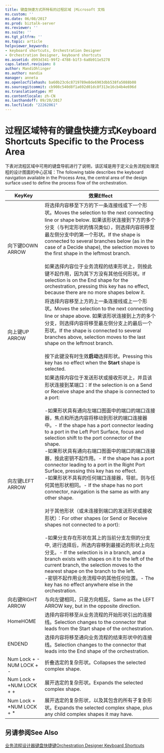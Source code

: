 ```yaml
---
title: 键盘快捷方式所特有的过程区域 |Microsoft 文档
ms.custom: ''
ms.date: 06/08/2017
ms.prod: biztalk-server
ms.reviewer: ''
ms.suite: ''
ms.tgt_pltfrm: ''
ms.topic: article
helpviewer_keywords:
- keyboard shortcuts, Orchestration Designer
- Orchestration Designer, keyboard shortcuts
ms.assetid: d993d341-99f2-4788-b1f3-6a8b911e5278
caps.latest.revision: 8
author: MandiOhlinger
ms.author: mandia
manager: anneta
ms.openlocfilehash: ba60b23c6c8719789e8de6903dbb538fa5088b08
ms.sourcegitcommit: cb908c540d8f1a692d01dc8f313e16cb4b4e696d
ms.translationtype: MT
ms.contentlocale: zh-CN
ms.lasthandoff: 09/20/2017
ms.locfileid: "22262061"
---
```

# <a name="keyboard-shortcuts-specific-to-the-process-area"></a><span data-ttu-id="e0b78-102">过程区域特有的键盘快捷方式</span><span class="sxs-lookup"><span data-stu-id="e0b78-102">Keyboard Shortcuts Specific to the Process Area</span></span>
<span data-ttu-id="e0b78-103">下表对流程区域中可用的键盘导航进行了说明，该区域是用于定义业务流程处理流程的设计图面的中心区域：</span><span class="sxs-lookup"><span data-stu-id="e0b78-103">The following table describes the keyboard navigation available in the Process Area, the central area of the design surface used to define the process flow of the orchestration.</span></span>  
  
|<span data-ttu-id="e0b78-104">Key</span><span class="sxs-lookup"><span data-stu-id="e0b78-104">Key</span></span>|<span data-ttu-id="e0b78-105">效果</span><span class="sxs-lookup"><span data-stu-id="e0b78-105">Effect</span></span>|  
|---------|------------|  
|<span data-ttu-id="e0b78-106">向下键</span><span class="sxs-lookup"><span data-stu-id="e0b78-106">DOWN ARROW</span></span>|<span data-ttu-id="e0b78-107">将选择内容移至下方的下一条连接线或下一个形状。</span><span class="sxs-lookup"><span data-stu-id="e0b78-107">Moves the selection to the next connecting line or shape below.</span></span> <span data-ttu-id="e0b78-108">如果该形状连接到下方的多个分支（与判定形状的情况类似），则选择内容将移至最左侧分支中的第一个形状。</span><span class="sxs-lookup"><span data-stu-id="e0b78-108">If the shape is connected to several branches below (as in the case of a Decide shape), the selection moves to the first shape in the leftmost branch.</span></span><br /><br /> <span data-ttu-id="e0b78-109">如果选择内容位于业务流程的结束形状上，则按此键不起作用，因为其下方没有其他任何形状。</span><span class="sxs-lookup"><span data-stu-id="e0b78-109">If selection is on the End shape for the orchestration, pressing this key has no effect, because there are no more shapes below it.</span></span>|  
|<span data-ttu-id="e0b78-110">向上键</span><span class="sxs-lookup"><span data-stu-id="e0b78-110">UP ARROW</span></span>|<span data-ttu-id="e0b78-111">将选择内容移至上方的上一条连接线或上一个形状。</span><span class="sxs-lookup"><span data-stu-id="e0b78-111">Moves the selection to the next connecting line or shape above.</span></span> <span data-ttu-id="e0b78-112">如果该形状连接到上方的多个分支，则选择内容将移至最左侧分支上的最后一个形状。</span><span class="sxs-lookup"><span data-stu-id="e0b78-112">If the shape is connected to several branches above, selection moves to the last shape on the leftmost branch.</span></span><br /><br /> <span data-ttu-id="e0b78-113">按下此键没有时生效**启动**选择形状。</span><span class="sxs-lookup"><span data-stu-id="e0b78-113">Pressing this key has no effect when the **Start** shape is selected.</span></span>|  
|<span data-ttu-id="e0b78-114">向左键</span><span class="sxs-lookup"><span data-stu-id="e0b78-114">LEFT ARROW</span></span>|<span data-ttu-id="e0b78-115">如果选择内容位于发送形状或接收形状上，并且该形状连接到某端口：</span><span class="sxs-lookup"><span data-stu-id="e0b78-115">If the selection is on a Send or Receive shape and the shape is connected to a port:</span></span><br /><br /> <span data-ttu-id="e0b78-116">-如果形状具有通向左端口图面中的端口的端口连接器，焦点和所选内容将移动到形状的端口连接器中。</span><span class="sxs-lookup"><span data-stu-id="e0b78-116">-   If the shape has a port connector leading to a port in the Left Port Surface, focus and selection shift to the port connector of the shape.</span></span><br /><span data-ttu-id="e0b78-117">-如果形状具有通向右端口图面中的端口的端口连接器，按此密钥不起作用。</span><span class="sxs-lookup"><span data-stu-id="e0b78-117">-   If the shape has a port connector leading to a port in the Right Port Surface, pressing this key has no effect.</span></span><br /><span data-ttu-id="e0b78-118">-如果形状不具有的任何端口连接器，导航，则与任何其他形状相同。</span><span class="sxs-lookup"><span data-stu-id="e0b78-118">-   If the shape has no port connector, navigation is the same as with any other shape.</span></span><br /><br /> <span data-ttu-id="e0b78-119">对于其他形状（或未连接到端口的发送形状或接收形状）：</span><span class="sxs-lookup"><span data-stu-id="e0b78-119">For other shapes (or Send or Receive shapes not connected to a port):</span></span><br /><br /> <span data-ttu-id="e0b78-120">-如果分支存在形状在其上的当前分支左侧的分支中, 进行选择后，所选内容移到最接近的形状上向左分支。</span><span class="sxs-lookup"><span data-stu-id="e0b78-120">-   If the selection is in a branch, and a branch exists with shapes on it to the left of the current branch, the selection moves to the nearest shape on the branch to the left.</span></span><br /><span data-ttu-id="e0b78-121">-密钥不起作用业务流程中的其他任何位置。</span><span class="sxs-lookup"><span data-stu-id="e0b78-121">-   The key has no effect anywhere else in the orchestration.</span></span>|  
|<span data-ttu-id="e0b78-122">向右键</span><span class="sxs-lookup"><span data-stu-id="e0b78-122">RIGHT ARROW</span></span>|<span data-ttu-id="e0b78-123">与向左键相同，只是方向相反。</span><span class="sxs-lookup"><span data-stu-id="e0b78-123">Same as the LEFT ARROW key, but in the opposite direction.</span></span>|  
|<span data-ttu-id="e0b78-124">Home</span><span class="sxs-lookup"><span data-stu-id="e0b78-124">HOME</span></span>|<span data-ttu-id="e0b78-125">选择内容将移至从业务流程的开始形状引出的连接线。</span><span class="sxs-lookup"><span data-stu-id="e0b78-125">Selection changes to the connector that leads from the Start shape of the orchestration.</span></span>|  
|<span data-ttu-id="e0b78-126">END</span><span class="sxs-lookup"><span data-stu-id="e0b78-126">END</span></span>|<span data-ttu-id="e0b78-127">选择内容将移至通向业务流程的结束形状中的连接线。</span><span class="sxs-lookup"><span data-stu-id="e0b78-127">Selection changes to the connector that leads into the End shape of the orchestration.</span></span>|  
|<span data-ttu-id="e0b78-128">Num Lock + -</span><span class="sxs-lookup"><span data-stu-id="e0b78-128">NUM LOCK + -</span></span>|<span data-ttu-id="e0b78-129">折叠选定的复杂形状。</span><span class="sxs-lookup"><span data-stu-id="e0b78-129">Collapses the selected complex shape.</span></span>|  
|<span data-ttu-id="e0b78-130">Num Lock + +</span><span class="sxs-lookup"><span data-stu-id="e0b78-130">NUM LOCK + +</span></span>|<span data-ttu-id="e0b78-131">展开选定的复杂形状。</span><span class="sxs-lookup"><span data-stu-id="e0b78-131">Expands the selected complex shape.</span></span>|  
|<span data-ttu-id="e0b78-132">Num Lock + \*</span><span class="sxs-lookup"><span data-stu-id="e0b78-132">NUM LOCK + \*</span></span>|<span data-ttu-id="e0b78-133">展开选定的复杂形状，以及其包含的所有子复杂形状。</span><span class="sxs-lookup"><span data-stu-id="e0b78-133">Expands the selected complex shape, plus any child complex shapes it may have.</span></span>|  
  
## <a name="see-also"></a><span data-ttu-id="e0b78-134">另请参阅</span><span class="sxs-lookup"><span data-stu-id="e0b78-134">See Also</span></span>  
 [<span data-ttu-id="e0b78-135">业务流程设计器键盘快捷键</span><span class="sxs-lookup"><span data-stu-id="e0b78-135">Orchestration Designer Keyboard Shortcuts</span></span>](../core/orchestration-designer-keyboard-shortcuts.md)